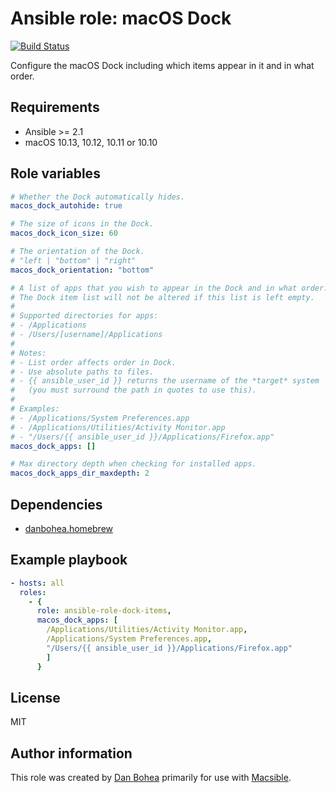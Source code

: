 # Ansible role: macOS Dock

[![Build Status](https://travis-ci.org/danbohea/ansible-role-dock-items.svg?branch=master)](https://travis-ci.org/danbohea/ansible-role-dock-items)

Configure the macOS Dock including which items appear in it and in what order.


## Requirements

- Ansible >= 2.1
- macOS 10.13, 10.12, 10.11 or 10.10


## Role variables

```yaml
# Whether the Dock automatically hides.
macos_dock_autohide: true

# The size of icons in the Dock.
macos_dock_icon_size: 60

# The orientation of the Dock.
# "left | "bottom" | "right"
macos_dock_orientation: "bottom"

# A list of apps that you wish to appear in the Dock and in what order.
# The Dock item list will not be altered if this list is left empty.
# 
# Supported directories for apps:
# - /Applications
# - /Users/[username]/Applications
# 
# Notes:
# - List order affects order in Dock.
# - Use absolute paths to files.
# - {{ ansible_user_id }} returns the username of the *target* system
#   (you must surround the path in quotes to use this).
#
# Examples:
# - /Applications/System Preferences.app
# - /Applications/Utilities/Activity Monitor.app
# - "/Users/{{ ansible_user_id }}/Applications/Firefox.app"
macos_dock_apps: []

# Max directory depth when checking for installed apps.
macos_dock_apps_dir_maxdepth: 2
```


## Dependencies

- [danbohea.homebrew](https://galaxy.ansible.com/danbohea/homebrew)


## Example playbook

```yaml
- hosts: all
  roles:
    - { 
      role: ansible-role-dock-items,
      macos_dock_apps: [
        /Applications/Utilities/Activity Monitor.app,
        /Applications/System Preferences.app,
        "/Users/{{ ansible_user_id }}/Applications/Firefox.app"
        ]
      }
```


## License

MIT


## Author information

This role was created by [Dan Bohea](http://bohea.co.uk) primarily for use with [Macsible](https://github.com/macsible/macsible).
